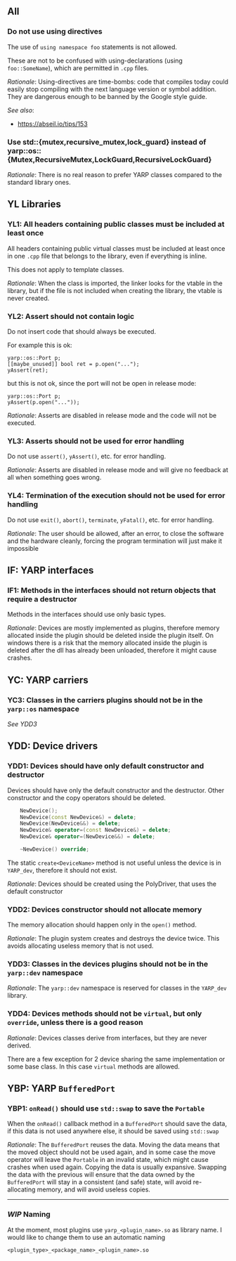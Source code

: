 
## All

### Do not use using directives

The use of `using namespace foo` statements is not allowed.

These are not to be confused with using-declarations (using `foo::SomeName`),
which are permitted in `.cpp` files.

*Rationale*: Using-directives are time-bombs: code that compiles today could
easily stop compiling with the next language version or symbol addition. They
are dangerous enough to be banned by the Google style guide.

*See also*:

* https://abseil.io/tips/153

### Use std::{mutex,recursive_mutex,lock_guard} instead of yarp::os::{Mutex,RecursiveMutex,LockGuard,RecursiveLockGuard}

*Rationale*: There is no real reason to prefer YARP classes compared to the
standard library ones.


## **YL** Libraries

### YL1: All headers containing public classes must be included at least once

All headers containing public virtual classes must be included at least once in
one `.cpp` file that belongs to the library, even if everything is inline.

This does not apply to template classes.

*Rationale*: When the class is imported, the linker looks for the vtable in the
library, but if the file is not included when creating the library, the vtable
is never created.


### YL2: Assert should not contain logic

Do not insert code that should always be executed.

For example this is ok:

```
yarp::os::Port p;
[[maybe_unused]] bool ret = p.open("...");
yAssert(ret);
```

but this is not ok, since the port will not be open in release mode:

```
yarp::os::Port p;
yAssert(p.open("..."));
```

*Rationale*: Asserts are disabled in release mode and the code will not be
executed.


### YL3: Asserts should not be used for error handling

Do not use `assert()`, `yAssert()`, etc. for error handling.

*Rationale*: Asserts are disabled in release mode and will give no feedback at
all when something goes wrong.


### YL4: Termination of the execution should not be used for error handling

Do not use `exit()`, `abort()`, `terminate`, `yFatal()`, etc. for error
handling.

*Rationale*: The user should be allowed, after an error, to close the software
and the hardware cleanly, forcing the program termination will just make it
impossible


## **IF**: YARP interfaces

### IF1: Methods in the interfaces should not return objects that require a destructor

Methods in the interfaces should use only basic types.

*Rationale*: Devices are mostly implemented as plugins, therefore memory
allocated inside the plugin should be deleted inside the plugin itself.
On windows there is a risk that the memory allocated inside the plugin is
deleted after the dll has already been unloaded, therefore it might cause
crashes.


## **YC**: YARP carriers

### YC3: Classes in the carriers plugins should not be in the `yarp::os` namespace

*See YDD3*

## **YDD**: Device drivers

### YDD1: Devices should have only default constructor and destructor

Devices should have only the default constructor and the destructor.
Other constructor and the copy operators should be deleted.

```c++
    NewDevice();
    NewDevice(const NewDevice&) = delete;
    NewDevice(NewDevice&&) = delete;
    NewDevice& operator=(const NewDevice&) = delete;
    NewDevice& operator=(NewDevice&&) = delete;

    ~NewDevice() override;
```

The static `create<DeviceName>` method is not useful unless the device is in
`YARP_dev`, therefore it should not exist.

*Rationale*: Devices should be created using the PolyDriver, that uses the default
constructor


### YDD2: Devices constructor should not allocate memory

The memory allocation should happen only in the `open()` method.

*Rationale*: The plugin system creates and destroys the device twice. This avoids
allocating useless memory that is not used.


### YDD3: Classes in the devices plugins should not be in the `yarp::dev` namespace

*Rationale*: The `yarp::dev` namespace is reserved for classes in the `YARP_dev`
library.

### YDD4: Devices methods should not be `virtual`, but only `override`, unless there is a good reason

*Rationale*: Devices classes derive from interfaces, but they are never derived.

There are a few exception for 2 device sharing the same implementation or some
base class. In this case `virtual` methods are allowed.



## **YBP**: YARP `BufferedPort`

### YBP1: `onRead()` should use `std::swap` to save the `Portable`

When the `onRead()` callback method in a `BufferedPort` should save the data,
if this data is not used anywhere else, it should be saved using `std::swap`

*Rationale*: The `BufferedPort` reuses the data. Moving the data means that
the moved object should not be used again, and in some case the move operator
will leave the `Portable` in an invalid state, which might cause crashes when
used again. Copying the data is usually expansive. Swapping the data with the
previous will ensure that the data owned by the `BufferedPort` will stay in
a consistent (and safe) state, will avoid re-allocating memory, and will avoid
useless copies.


-------------------------------------------------------------------------------


### _____WIP_____ Naming

At the moment, most plugins use `yarp_<plugin_name>.so` as library name.
I would like to change them to use an automatic naming

`<plugin_type>_<package_name>_<plugin_name>.so`
